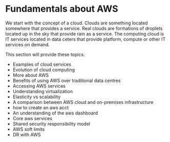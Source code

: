 # Fundamentals about AWS

We start with the concept of a cloud. Clouds are something located somewhere that provides a service. Real clouds are formations of droplets located up in the sky that provide rain as a service. The computing cloud is IT services located in data ceters that provide platform, compute or other IT services on demand. 

This section will provide these topics. 

- Examples of cloud services
- Evolution of cloud computing
- More about AWS
- Benefits of using AWS over traditional data centres
- Accessing AWS services
- Understanding  virtualization
- Elasticity vs scalability
- A comparison between AWS cloud and on-premises infrastructure
- how to create an aws acct
- An understanding of the aws dashboard
- Core aws services
- Shared security responsibility model
- AWS soft limits
- DR with AWS
